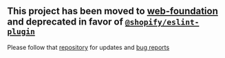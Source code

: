## This project has been moved to [web-foundation](https://github.com/shopify/web-foundation/tree/master/packages/eslint-plugin) and deprecated in favor of [`@shopify/eslint-plugin`](https://www.npmjs.com/package/@shopify/eslint-plugin)

Please follow that [repository](https://github.com/Shopify/web-foundation) for updates and [bug reports](https://github.com/Shopify/web-foundation/issues/new?template=BUG_REPORT.md)
